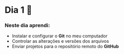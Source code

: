 # Dia 1 📆

### Neste dia aprendi:

* Instalar e configurar o **Git** no meu computador
* Controlar as alterações e versões dos arquivos
* Enviar projetos para o repositório remoto do **GitHub**
